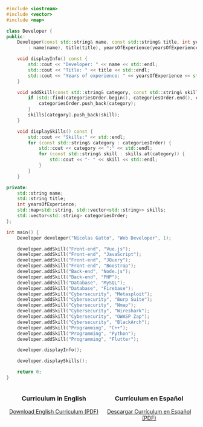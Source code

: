 ```cpp
#include <iostream>
#include <vector>
#include <map>

class Developer {
public:
    Developer(const std::string& name, const std::string& title, int yearsOfExperience)
        : name(name), title(title), yearsOfExperience(yearsOfExperience) {}

    void displayInfo() const {
        std::cout << "Developer: " << name << std::endl;
        std::cout << "Title: " << title << std::endl;
        std::cout << "Years of experience: " << yearsOfExperience << std::endl;
    }

    void addSkill(const std::string& category, const std::string& skill) {
        if (std::find(categoriesOrder.begin(), categoriesOrder.end(), category) == categoriesOrder.end()) {
            categoriesOrder.push_back(category);
        }
        skills[category].push_back(skill);
    }

    void displaySkills() const {
        std::cout << "Skills:" << std::endl;
        for (const std::string& category : categoriesOrder) {
            std::cout << category << ":" << std::endl;
            for (const std::string& skill : skills.at(category)) {
                std::cout << "- " << skill << std::endl;
            }
        }
    }

private:
    std::string name;
    std::string title;
    int yearsOfExperience;
    std::map<std::string, std::vector<std::string>> skills;
    std::vector<std::string> categoriesOrder;
};

int main() {
    Developer developer("Nicolas Gatto", "Web Developer", 1);

    developer.addSkill("Front-end", "Vue.js");
    developer.addSkill("Front-end", "JavaScript");
    developer.addSkill("Front-end", "JQuery");
    developer.addSkill("Front-end", "Boostrap");
    developer.addSkill("Back-end", "Node.js");
    developer.addSkill("Back-end", "PHP");
    developer.addSkill("Database", "MySQL");
    developer.addSkill("Database", "Firebase");
    developer.addSkill("Cybersecurity", "Metasploit");
    developer.addSkill("Cybersecurity", "Burp Suite");
    developer.addSkill("Cybersecurity", "Nmap");
    developer.addSkill("Cybersecurity", "Wireshark");
    developer.addSkill("Cybersecurity", "OWASP Zap");
    developer.addSkill("Cybersecurity", "BlackArch");
    developer.addSkill("Programming", "C++");
    developer.addSkill("Programming", "Python");
    developer.addSkill("Programming", "Flutter");

    developer.displayInfo();

    developer.displaySkills();

    return 0;
}
```

<div style="display: flex; justify-content: center;">
  <div style="flex: 1; text-align: center;">
    <h3>Curriculum in English</h3>
    <a href="https://github.com/nicolasgatto/nicolasgatto/blob/main/Nicolas%20Gatto%20Resume%20ENG.pdf">Download English Curriculum (PDF)</a>
  </div>
  <div style="flex: 1; text-align: center;">
    <h3>Currículum en Español</h3>
    <a href="https://github.com/nicolasgatto/nicolasgatto/blob/main/Nicolas%20Gatto%20Resume%20ESP.pdf">Descargar Currículum en Español (PDF)</a>
  </div>
</div>
